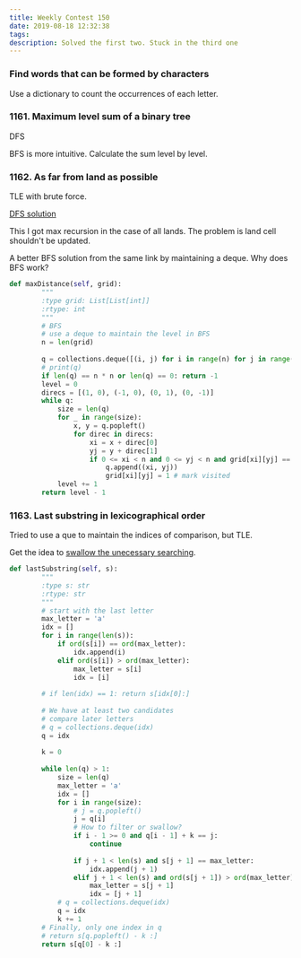 ```yaml
---
title: Weekly Contest 150
date: 2019-08-18 12:32:38
tags:
description: Solved the first two. Stuck in the third one
---
```


### Find words that can be formed by characters

Use a dictionary to count the occurrences of each letter.

### 1161. Maximum level sum of a binary tree

DFS

BFS is more intuitive. Calculate the sum level by level.

### 1162. As far from land as possible

TLE with brute force.

[DFS solution](https://leetcode.com/problems/as-far-from-land-as-possible/discuss/360963/C%2B%2B-with-picture-DFS)

This I got max recursion in the case of all lands. The problem is land cell shouldn't be updated.

A better BFS solution from the same link by maintaining a deque.  Why does BFS work?

```python
def maxDistance(self, grid):
        """
        :type grid: List[List[int]]
        :rtype: int
        """
        # BFS
        # use a deque to maintain the level in BFS
        n = len(grid)
        
        q = collections.deque([(i, j) for i in range(n) for j in range(n) if grid[i][j] == 1])
        # print(q)
        if len(q) == n * n or len(q) == 0: return -1
        level = 0
        direcs = [(1, 0), (-1, 0), (0, 1), (0, -1)]
        while q:
            size = len(q)
            for _ in range(size):
                x, y = q.popleft()
                for direc in direcs:
                    xi = x + direc[0]
                    yj = y + direc[1]
                    if 0 <= xi < n and 0 <= yj < n and grid[xi][yj] == 0:
                        q.append((xi, yj))
                        grid[xi][yj] = 1 # mark visited
            level += 1
        return level - 1
```



### 1163. Last substring in lexicographical order

Tried to use a que to maintain the indices of comparison, but TLE.

Get the idea to [swallow the unecessary searching](https://leetcode.com/problems/last-substring-in-lexicographical-order/discuss/361121/Python-O(n)-with-explanation). 

```python
def lastSubstring(self, s):
        """
        :type s: str
        :rtype: str
        """
        # start with the last letter
        max_letter = 'a'
        idx = []
        for i in range(len(s)):
            if ord(s[i]) == ord(max_letter):
                idx.append(i)
            elif ord(s[i]) > ord(max_letter):
                max_letter = s[i]
                idx = [i]
        
        # if len(idx) == 1: return s[idx[0]:]
        
        # We have at least two candidates
        # compare later letters
        # q = collections.deque(idx)
        q = idx
        
        k = 0
        
        while len(q) > 1:
            size = len(q)
            max_letter = 'a'
            idx = []
            for i in range(size):
                # j = q.popleft()
                j = q[i]
                # How to filter or swallow?
                if i - 1 >= 0 and q[i - 1] + k == j:
                    continue
                
                if j + 1 < len(s) and s[j + 1] == max_letter:
                    idx.append(j + 1)
                elif j + 1 < len(s) and ord(s[j + 1]) > ord(max_letter):
                    max_letter = s[j + 1]
                    idx = [j + 1]
            # q = collections.deque(idx)
            q = idx
            k += 1
        # Finally, only one index in q
        # return s[q.popleft() - k :]
        return s[q[0] - k :]
```


